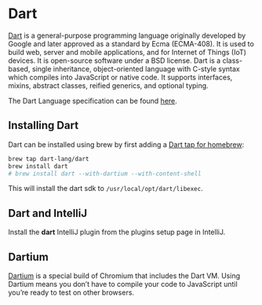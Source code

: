 # Dart
[Dart](https://www.dartlang.org/) is a general-purpose programming language originally developed by Google and later approved as a standard by Ecma (ECMA-408). 
It is used to build web, server and mobile applications, and for Internet of Things (IoT) devices. It is open-source software under a BSD license.
Dart is a class-based, single inheritance, object-oriented language with C-style syntax which compiles into JavaScript or native code. 
It supports interfaces, mixins, abstract classes, reified generics, and optional typing.

The Dart Language specification can be found [here](https://www.dartlang.org/docs/spec/).

## Installing Dart
Dart can be installed using brew by first adding a [Dart tap for homebrew](https://github.com/dart-lang/homebrew-dart):

```bash
brew tap dart-lang/dart
brew install dart
# brew install dart --with-dartium --with-content-shell
```

This will install the dart sdk to `/usr/local/opt/dart/libexec`. 

## Dart and IntelliJ
Install the __dart__ IntelliJ plugin from the plugins setup page in IntelliJ.

## Dartium
[Dartium](https://www.dartlang.org/tools/dartium/) is a special build of Chromium that includes the Dart VM. Using Dartium means you don’t have to compile your code to JavaScript until you’re ready to test on other browsers.
